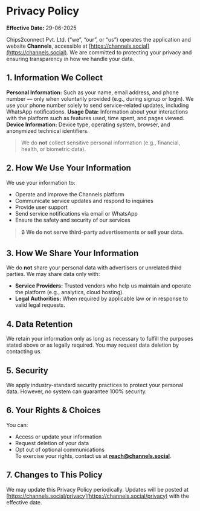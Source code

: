 # Privacy Policy  
**Effective Date:** 29-06-2025

Chips2connect Pvt. Ltd. (“we”, “our”, or “us”) operates the application and website **Channels**, accessible at [https://channels.social](https://channels.social). We are committed to protecting your privacy and ensuring transparency in how we handle your data.


## 1. Information We Collect
**Personal Information:** Such as your name, email address, and phone number — only when voluntarily provided (e.g., during signup or login). We use your phone number solely to send service-related updates, including WhatsApp notifications.
**Usage Data:** Information about your interactions with the platform such as features used, time spent, and pages viewed.
**Device Information:** Device type, operating system, browser, and anonymized technical identifiers.
> We do **not** collect sensitive personal information (e.g., financial, health, or biometric data).


## 2. How We Use Your Information
We use your information to:
- Operate and improve the Channels platform  
- Communicate service updates and respond to inquiries  
- Provide user support  
- Send service notifications via email or WhatsApp  
- Ensure the safety and security of our services 

> 🔒 **We do not serve third-party advertisements or sell your data.**

## 3. How We Share Your Information
We do **not** share your personal data with advertisers or unrelated third parties. We may share data only with:
- **Service Providers:** Trusted vendors who help us maintain and operate the platform (e.g., analytics, cloud hosting).  
- **Legal Authorities:** When required by applicable law or in response to valid legal requests.

## 4. Data Retention
We retain your information only as long as necessary to fulfill the purposes stated above or as legally required. You may request data deletion by contacting us.

## 5. Security
We apply industry-standard security practices to protect your personal data. However, no system can guarantee 100% security.

## 6. Your Rights & Choices
You can:
- Access or update your information  
- Request deletion of your data  
- Opt out of optional communications  
To exercise your rights, contact us at **reach@channels.social**.

## 7. Changes to This Policy
We may update this Privacy Policy periodically. Updates will be posted at [https://channels.social/privacy](https://channels.social/privacy) with the effective date.
